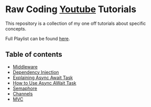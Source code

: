 # Raw Coding [Youtube](https://www.youtube.com/channel/UCP_jWxjn__YXmo4iU7Low0g?view_as=subscriber) Tutorials 
This repository is a collection of my one off tutorials about specific concepts.

Full Playlist can be found [here](https://www.youtube.com/playlist?list=PLOeFnOV9YBa43HKvIhBUMK6UhSjP2kizx).

## Table of contents
- [Middleware](https://youtu.be/xWWj0zGKS-k)
- [Dependency Injection](https://youtu.be/NkTF_6IQPiY)
- [Explaining Async Await Task](https://youtu.be/il9gl8MH17s)
- [How to Use Async AWait Task](https://youtu.be/3GhKdDCvtKE)
- [Semaphore](https://youtu.be/GKjM4AX8NME)
- [Channels](https://youtu.be/E0Ld7ZgE4oY)
- [MVC](https://youtu.be/u4O-b1BJg98)
